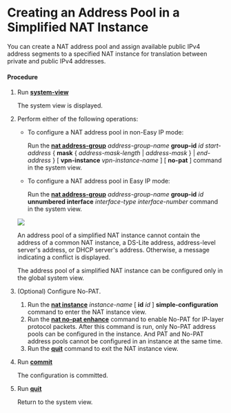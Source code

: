 Creating an Address Pool in a Simplified NAT Instance
=====================================================

You can create a NAT address pool and assign available public IPv4 address segments to a specified NAT instance for translation between private and public IPv4 addresses.

#### Procedure

1. Run [**system-view**](cmdqueryname=system-view)
   
   
   
   The system view is displayed.
2. Perform either of the following operations:
   * To configure a NAT address pool in non-Easy IP mode:
     
     Run the [**nat address-group**](cmdqueryname=nat+address-group) *address-group-name* **group-id** *id* *start-address* { **mask** { *address-mask-length* | *address-mask* } | *end-address* } [ **vpn-instance** *vpn-instance-name* ] [ **no-pat** ] command in the system view.
   * To configure a NAT address pool in Easy IP mode:
     
     Run the [**nat address-group**](cmdqueryname=nat+address-group) *address-group-name* **group-id** *id* **unnumbered interface** *interface-type* *interface-number* command in the system view.
   
   ![](../../../../public_sys-resources/note_3.0-en-us.png) 
   
   An address pool of a simplified NAT instance cannot contain the address of a common NAT instance, a DS-Lite address, address-level server's address, or DHCP server's address. Otherwise, a message indicating a conflict is displayed.
   
   The address pool of a simplified NAT instance can be configured only in the global system view.
3. (Optional) Configure No-PAT.
   1. Run the [**nat instance**](cmdqueryname=nat+instance) *instance-name* [ **id** *id* ] **simple-configuration** command to enter the NAT instance view.
   2. Run the [**nat no-pat enhance**](cmdqueryname=nat+no-pat+enhance) command to enable No-PAT for IP-layer protocol packets. After this command is run, only No-PAT address pools can be configured in the instance. And PAT and No-PAT address pools cannot be configured in an instance at the same time.
   3. Run the [**quit**](cmdqueryname=quit) command to exit the NAT instance view.
4. Run [**commit**](cmdqueryname=commit)
   
   
   
   The configuration is committed.
5. Run [**quit**](cmdqueryname=quit)
   
   
   
   Return to the system view.